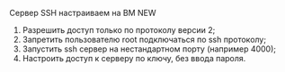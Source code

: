 Сервер SSH настраиваем на ВМ NEW

1. Разрешить доступ только по протоколу версии 2;
2. Запретить пользователю root подключаться по ssh протоколу;
3. Запустить ssh сервер на нестандартном порту (например 4000);
4. Настроить доступ к серверу по ключу, без ввода пароля.